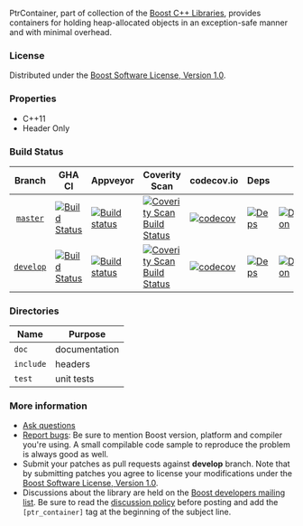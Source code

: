 PtrContainer, part of collection of the [Boost C++ Libraries](http://github.com/boostorg), provides containers for holding heap-allocated objects in an exception-safe manner and with minimal overhead.

### License

Distributed under the [Boost Software License, Version 1.0](http://www.boost.org/LICENSE_1_0.txt).

### Properties

* C++11
* Header Only

### Build Status

Branch          | GHA CI | Appveyor | Coverity Scan | codecov.io | Deps | Docs | Tests |
:-------------: | ------ | -------- | ------------- | ---------- | ---- | ---- | ----- |
[`master`](https://github.com/boostorg/ptr_container/tree/master) | [![Build Status](https://github.com/boostorg/ptr_container/actions/workflows/ci.yml/badge.svg?branch=master)](https://github.com/boostorg/ptr_container/actions?query=branch:master) | [![Build status](https://ci.appveyor.com/api/projects/status/aoe12qfeg2q714v0?svg=true)](https://ci.appveyor.com/project/cppalliance/ptr-container) | [![Coverity Scan Build Status](https://scan.coverity.com/projects/15842/badge.svg)](https://scan.coverity.com/projects/boostorg-ptr_container) | [![codecov](https://codecov.io/gh/boostorg/ptr_container/branch/master/graph/badge.svg)](https://codecov.io/gh/boostorg/ptr_container/branch/master)| [![Deps](https://img.shields.io/badge/deps-master-brightgreen.svg)](https://pdimov.github.io/boostdep-report/master/ptr_container.html) | [![Documentation](https://img.shields.io/badge/docs-master-brightgreen.svg)](https://www.boost.org/doc/libs/master/libs/ptr_container/) | [![Enter the Matrix](https://img.shields.io/badge/matrix-master-brightgreen.svg)](http://www.boost.org/development/tests/master/developer/ptr_container.html)
[`develop`](https://github.com/boostorg/ptr_container/tree/develop) | [![Build Status](https://github.com/boostorg/ptr_container/actions/workflows/ci.yml/badge.svg?branch=develop)](https://github.com/boostorg/ptr_container/actions?query=branch:develop) | [![Build status](https://ci.appveyor.com/api/projects/status/aoe12qfeg2q714v0/branch/develop?svg=true)](https://ci.appveyor.com/project/cppalliance/ptr-container/branch/develop) | [![Coverity Scan Build Status](https://scan.coverity.com/projects/15842/badge.svg)](https://scan.coverity.com/projects/boostorg-ptr_container) | [![codecov](https://codecov.io/gh/boostorg/ptr_container/branch/develop/graph/badge.svg)](https://codecov.io/gh/boostorg/ptr_container/branch/develop) | [![Deps](https://img.shields.io/badge/deps-develop-brightgreen.svg)](https://pdimov.github.io/boostdep-report/develop/ptr_container.html) | [![Documentation](https://img.shields.io/badge/docs-develop-brightgreen.svg)](https://www.boost.org/doc/libs/develop/libs/ptr_container/) | [![Enter the Matrix](https://img.shields.io/badge/matrix-develop-brightgreen.svg)](http://www.boost.org/development/tests/develop/developer/ptr_container.html)

### Directories

| Name        | Purpose                        |
| ----------- | ------------------------------ |
| `doc`       | documentation                  |
| `include`   | headers                        |
| `test`      | unit tests                     |

### More information

* [Ask questions](http://stackoverflow.com/questions/ask?tags=c%2B%2B,boost,boost-ptr_container)
* [Report bugs](https://github.com/boostorg/ptr_container/issues): Be sure to mention Boost version, platform and compiler you're using. A small compilable code sample to reproduce the problem is always good as well.
* Submit your patches as pull requests against **develop** branch. Note that by submitting patches you agree to license your modifications under the [Boost Software License, Version 1.0](http://www.boost.org/LICENSE_1_0.txt).
* Discussions about the library are held on the [Boost developers mailing list](http://www.boost.org/community/groups.html#main). Be sure to read the [discussion policy](http://www.boost.org/community/policy.html) before posting and add the `[ptr_container]` tag at the beginning of the subject line.

